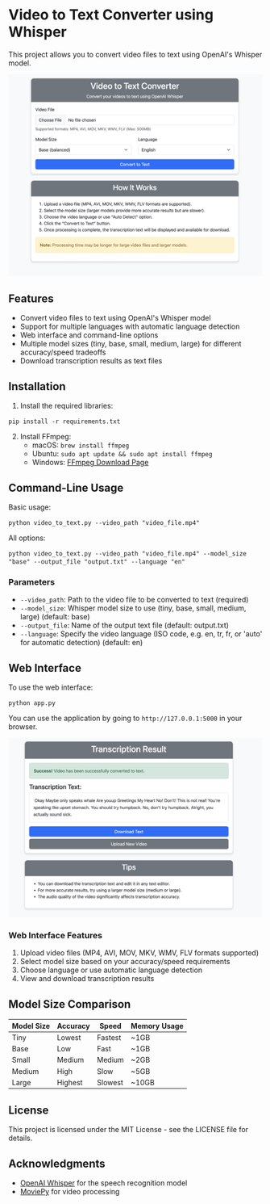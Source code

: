 # Video to Text Converter using Whisper

This project allows you to convert video files to text using OpenAI's Whisper model.

![Upload Screen](images/upload_screen.png)

## Features

- Convert video files to text using OpenAI's Whisper model
- Support for multiple languages with automatic language detection
- Web interface and command-line options
- Multiple model sizes (tiny, base, small, medium, large) for different accuracy/speed tradeoffs
- Download transcription results as text files

## Installation

1. Install the required libraries:
```
pip install -r requirements.txt
```

2. Install FFmpeg:
   - macOS: `brew install ffmpeg`
   - Ubuntu: `sudo apt update && sudo apt install ffmpeg`
   - Windows: [FFmpeg Download Page](https://ffmpeg.org/download.html)

## Command-Line Usage

Basic usage:
```
python video_to_text.py --video_path "video_file.mp4"
```

All options:
```
python video_to_text.py --video_path "video_file.mp4" --model_size "base" --output_file "output.txt" --language "en"
```

### Parameters

- `--video_path`: Path to the video file to be converted to text (required)
- `--model_size`: Whisper model size to use (tiny, base, small, medium, large) (default: base)
- `--output_file`: Name of the output text file (default: output.txt)
- `--language`: Specify the video language (ISO code, e.g. en, tr, fr, or 'auto' for automatic detection) (default: en)

## Web Interface

To use the web interface:
```
python app.py
```

You can use the application by going to `http://127.0.0.1:5000` in your browser.

![Result Screen](images/result_screen.png)

### Web Interface Features

1. Upload video files (MP4, AVI, MOV, MKV, WMV, FLV formats supported)
2. Select model size based on your accuracy/speed requirements
3. Choose language or use automatic language detection
4. View and download transcription results

## Model Size Comparison

| Model Size | Accuracy | Speed | Memory Usage |
|------------|----------|-------|--------------|
| Tiny       | Lowest   | Fastest | ~1GB |
| Base       | Low      | Fast    | ~1GB |
| Small      | Medium   | Medium  | ~2GB |
| Medium     | High     | Slow    | ~5GB |
| Large      | Highest  | Slowest | ~10GB |

## License

This project is licensed under the MIT License - see the LICENSE file for details.

## Acknowledgments

- [OpenAI Whisper](https://github.com/openai/whisper) for the speech recognition model
- [MoviePy](https://zulko.github.io/moviepy/) for video processing
